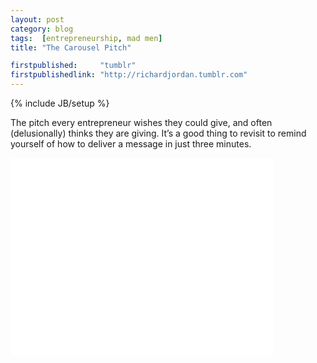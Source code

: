 ```yaml
---
layout: post
category: blog
tags:  [entrepreneurship, mad men]
title: "The Carousel Pitch"

firstpublished:     "tumblr"
firstpublishedlink: "http://richardjordan.tumblr.com"
---
```

{% include JB/setup %}

The pitch every entrepreneur wishes they could give, and often (delusionally) thinks they are giving.  It’s a good thing to revisit to remind yourself of how to deliver a message in just three minutes.
<div class="m-Video">
  <iframe width="420" height="315" src="//www.youtube.com/embed/suRDUFpsHus?rel=0" frameborder="0" allowfullscreen></iframe>
</div>
